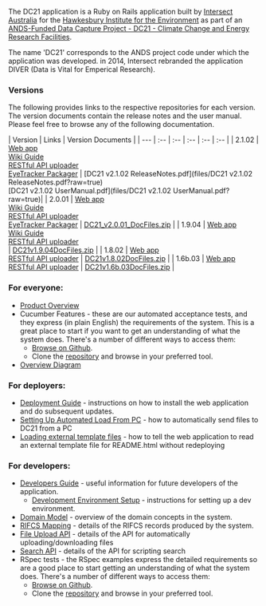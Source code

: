 The DC21 application is a Ruby on Rails application built by [Intersect Australia](http://www.intersect.org.au/) for the [Hawkesbury Institute for the Environment]( http://www.uws.edu.au/hie/hie) as part of an [ANDS-Funded Data Capture Project - DC21 - Climate Change and Energy Research Facilities](http://projects.ands.org.au/id/DC21).

The name 'DC21' corresponds to the ANDS project code under which the application was developed. in 2014, Intersect rebranded the application DIVER (Data is Vital for Emperical Research).

### Versions
The following provides links to the respective repositories for each version.
The version documents contain the release notes and the user manual.
Please feel free to browse any of the following documentation.

| Version | Links |  Version Documents |
| --- | :-- | :-- | :-- | :-- | :-- |
| 2.1.02 | [Web app](https://github.com/IntersectAustralia/dc21/tree/2.1.02) <br> [ Wiki Guide](https://github.com/IntersectAustralia/dc21-doc/tree/2.1.02/README.md)  <br> [RESTful API uploader](https://github.com/IntersectAustralia/restful-api-uploader/tree/2.1.02)  <br> [EyeTracker Packager](https://github.com/IntersectAustralia/dc21-eyetracker-packager/tree/2.1.02) | [DC21 v2.1.02 ReleaseNotes.pdf](files/DC21 v2.1.02 ReleaseNotes.pdf?raw=true) <br> [DC21 v2.1.02 UserManual.pdf](files/DC21 v2.1.02 UserManual.pdf?raw=true)|
| 2.0.01 | [Web app](https://github.com/IntersectAustralia/dc21/tree/2.0.01) <br> [ Wiki Guide](https://github.com/IntersectAustralia/dc21-doc/tree/2.0.01/README.md)  <br> [RESTful API uploader](https://github.com/IntersectAustralia/restful-api-uploader/tree/2.0.01)  <br> [EyeTracker Packager](https://github.com/IntersectAustralia/dc21-eyetracker-packager/tree/2.0.01) | [DC21_v2.0.01_DocFiles.zip](files/DC21_v2.0.01_DocFiles.zip?raw=true) |
| 1.9.04 | [Web app](https://github.com/IntersectAustralia/dc21/tree/1.9.04) <br> [ Wiki Guide](https://github.com/IntersectAustralia/dc21-doc/tree/1.9.04/README.md)  <br> [RESTful API uploader](https://github.com/IntersectAustralia/restful-api-uploader/tree/1.9.04)  <br> | [DC21v1.9.04DocFiles.zip](files/HIEv_v1.9.04DocFiles.zip?raw=true) |
| 1.8.02 | [Web app](https://github.com/IntersectAustralia/dc21/tree/1.8.02) <br> [RESTful API uploader](https://github.com/IntersectAustralia/restful-api-uploader/tree/1.8.02) | [DC21v1.8.02DocFiles.zip](files/HIEvv1.8.02DocFiles.zip?raw=true) |
| 1.6b.03 | [Web app](https://github.com/IntersectAustralia/dc21/tree/1.6b.03) <br> [RESTful API uploader](https://github.com/IntersectAustralia/restful-api-uploader/tree/1.6b.03) | [DC21v1.6b.03DocFiles.zip](files/DC21v1.6b.03DocFiles.zip?raw=true) |

### For everyone:
* [Product Overview](Product_Overview.md)
* Cucumber Features - these are our automated acceptance tests, and they express (in plain English) the requirements of the system. This is a great place to start if you want to get an understanding of what the system does. There's a number of different ways to access them:
  * [Browse on Github](https://github.com/IntersectAustralia/dc21/tree/2.0.01/features).
  * Clone the [repository](https://github.com/IntersectAustralia/dc21/) and browse in your preferred tool.
* [Overview Diagram](Overview_Diagram.md)

### For deployers:
* [Deployment Guide](Deployment_Guide.md) - instructions on how to install the web application and do subsequent updates.
* [Setting Up Automated Load From PC](Setting_Up_Automated_Load_From_PC.md) - how to automatically send files to DC21 from a PC
* [Loading external template files](Loading_External_Template_Files.md) - how to tell the web application to read an external template file for README.html without redeploying

###  For developers:
* [Developers Guide](Developers_Guide.md) - useful information for future developers of the application.
  * [Development Environment Setup](Development_Environment_Setup.md) - instructions for setting up a dev environment.
* [Domain Model](Domain_Model.md) - overview of the domain concepts in the system.
* [RIFCS Mapping](RIFCS_Mapping.md) - details of the RIFCS records produced by the system.
* [File Upload API](File_Upload_API.md) - details of the API for automatically uploading/downloading files
* [Search API](Search_API.md) - details of the API for scripting search
* RSpec tests - the RSpec examples express the detailed requirements so are a good place to start getting an understanding of what the system does.  There's a number of different ways to access them:
  * [Browse on Github](https://github.com/IntersectAustralia/dc21/tree/2.0.01/spec).
  * Clone the [repository](https://github.com/IntersectAustralia/dc21) and browse in your preferred tool.
